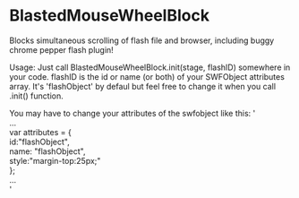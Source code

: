 BlastedMouseWheelBlock
======================

Blocks simultaneous scrolling of flash file and browser, including buggy chrome pepper flash plugin!

Usage:
Just call BlastedMouseWheelBlock.init(stage, flashID) somewhere in your code.
flashID is the id or name (or both) of your SWFObject attributes array. 
It's 'flashObject' by defaul but feel free to change it when you call .init() function.

You may have to change your attributes of the swfobject like this:
'<br>
...<br>
var attributes = {<br>
    id:"flashObject",<br>
  	name: "flashObject",<br>
    style:"margin-top:25px;"<br>
};<br>
...<br>
'
